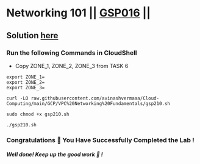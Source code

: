  # Networking 101 || [GSP016](https://www.cloudskillsboost.google/focuses/1743?parent=catalog) ||

## Solution [here](https://youtu.be/)  

### Run the following Commands in CloudShell

* Copy ZONE_1, ZONE_2, ZONE_3 from TASK 6
```
export ZONE_1=
export ZONE_2=
export ZONE_3=
```
```
curl -LO raw.githubusercontent.com/avinashvermaaa/Cloud-Computing/main/GCP/VPC%20Networking%20Fundamentals/gsp210.sh

sudo chmod +x gsp210.sh

./gsp210.sh
```

### Congratulations 🎉  You Have Successfully Completed the Lab !

#### *Well done!* *Keep up the good work 👏 !*
